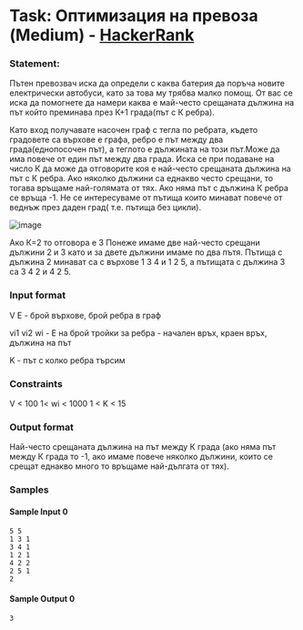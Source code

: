# Task: Оптимизация на превоза (Medium) - [HackerRank](<https://www.hackerrank.com/contests/sda-2020-2021-test10-f43j2hj/challenges/challenge-2795>)


### Statement:

Пътен превозвач иска да определи с каква батерия да поръча новите електрически автобуси, като за това му трябва малко помощ. От вас се иска да помогнете да намери каква е май-често срещаната дължина на път който преминава през К+1 града(път с К ребра).

Като вход получавате насочен граф с тегла по ребрата, където градовете са върхове е графа, ребро е път между два града(еднопосочен път), а теглото е дължината на този път.Може да има повече от един път между два града. Иска се при подаване на число К да може да отговорите коя е най-често срещаната дължина на път с К ребра. Ако няколко дължини са еднакво често срещани, то тогава връщаме най-голямата от тях. Ако няма път с дължина К ребра се връща -1. Не се интересуваме от пътища които минават повече от веднъж през даден град( т.е. пътища без цикли).

<img src="https://s3.amazonaws.com/hr-assets/0/1547728646-b93db5870e-grapph.png" alt="image" title="">

Ако К=2 то отговора е 3 Понеже имаме две най-често срещани дължини 2 и 3 като и за двете дължини имаме по два пътя. Пътища с дължина 2 минават са с върхове 1 3 4 и 1 2 5, а пътищата с дължина 3 са 3 4 2 и 4 2 5.


### Input format

V E  - брой върхове, брой ребра в граф

vi1 vi2 wi - E на брой тройки за ребра - начален връх, краен връх, дължина на път

K - път с колко ребра търсим


### Constraints

V &lt; 100
1&lt; wi &lt; 1000
1 &lt; K &lt; 15

### Output format

Най-често срещаната дължина на път между К града (ако няма път между К града то -1, ако имаме повече няколко дължини, които се срещат еднакво много то връщаме най-дългата от тях).


### Samples


#### Sample Input 0
```
5 5
1 3 1
3 4 1
1 2 1
4 2 2
2 5 1
2
```

#### Sample Output 0
```
3
```
